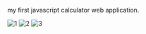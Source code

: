 my first javascript calculator web application.

![1](https://cloud.githubusercontent.com/assets/18278657/16721233/3f506f52-4770-11e6-8c70-1e1c79711669.jpg)
![2](https://cloud.githubusercontent.com/assets/18278657/16721234/3fa70a42-4770-11e6-8f9d-9978aa658a3c.jpg)
![3](https://cloud.githubusercontent.com/assets/18278657/16721236/3fd9ffec-4770-11e6-82dd-829f93f91d5a.jpg)
